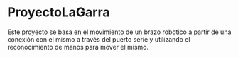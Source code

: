 # ProyectoLaGarra

Este proyecto se basa en el movimiento de un brazo robotico a partir de una conexión con el mismo a través del puerto serie y utilizando el reconocimiento de manos para mover el mismo.

